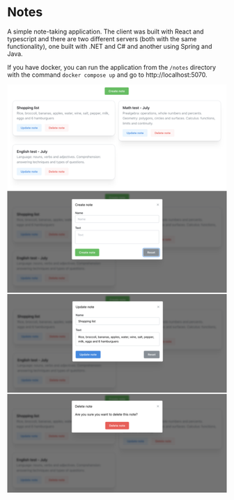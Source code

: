 # Notes

A simple note-taking application. The client was built with React and typescript and there are two different servers (both with the same functionality), one built with .NET and C# and another using Spring and Java.

If you have docker, you can run the application from the ```/notes``` directory with the command ```docker compose up``` and go to http://localhost:5070.

![Home](assets/home-page.png)
![Create note](assets/create-note.png)
![Create note](assets/update-note.png)
![Create note](assets/remove-note.png)
